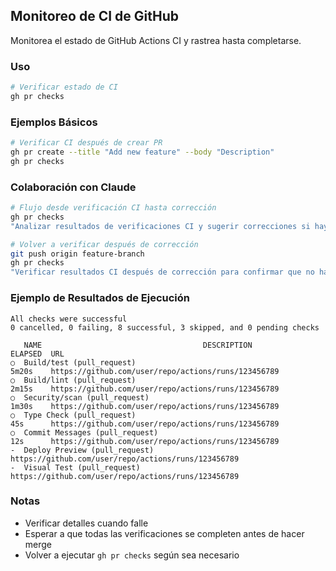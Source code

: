 ## Monitoreo de CI de GitHub

Monitorea el estado de GitHub Actions CI y rastrea hasta completarse.

### Uso

```bash
# Verificar estado de CI
gh pr checks
```

### Ejemplos Básicos

```bash
# Verificar CI después de crear PR
gh pr create --title "Add new feature" --body "Description"
gh pr checks
```

### Colaboración con Claude

```bash
# Flujo desde verificación CI hasta corrección
gh pr checks
"Analizar resultados de verificaciones CI y sugerir correcciones si hay fallas"

# Volver a verificar después de corrección
git push origin feature-branch
gh pr checks
"Verificar resultados CI después de corrección para confirmar que no hay problemas"
```

### Ejemplo de Resultados de Ejecución

```text
All checks were successful
0 cancelled, 0 failing, 8 successful, 3 skipped, and 0 pending checks

   NAME                                    DESCRIPTION                ELAPSED  URL
○  Build/test (pull_request)                                          5m20s    https://github.com/user/repo/actions/runs/123456789
○  Build/lint (pull_request)                                          2m15s    https://github.com/user/repo/actions/runs/123456789
○  Security/scan (pull_request)                                       1m30s    https://github.com/user/repo/actions/runs/123456789
○  Type Check (pull_request)                                          45s      https://github.com/user/repo/actions/runs/123456789
○  Commit Messages (pull_request)                                     12s      https://github.com/user/repo/actions/runs/123456789
-  Deploy Preview (pull_request)                                               https://github.com/user/repo/actions/runs/123456789
-  Visual Test (pull_request)                                                  https://github.com/user/repo/actions/runs/123456789
```

### Notas

- Verificar detalles cuando falle
- Esperar a que todas las verificaciones se completen antes de hacer merge
- Volver a ejecutar `gh pr checks` según sea necesario
